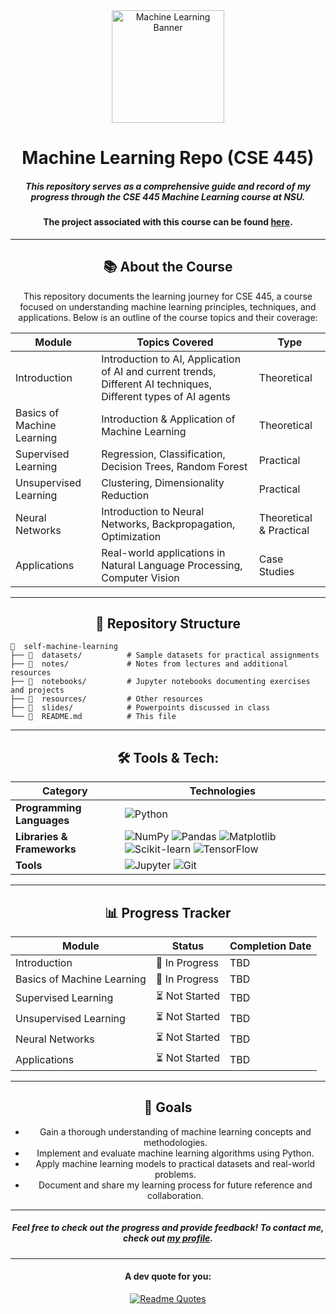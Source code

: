 <div align="center">

<img src="https://cdn-icons-png.freepik.com/512/10306/10306212.png" alt="Machine Learning Banner" height="180">

# Machine Learning Repo (CSE 445)

##### This repository serves as a comprehensive guide and record of my progress through the CSE 445 Machine Learning course at NSU.
#### The project associated with this course can be found [**here**](https://github.com/rajin-khan/ml-project-445).

---

## 📚 About the Course

This repository documents the learning journey for CSE 445, a course focused on understanding machine learning principles, techniques, and applications. Below is an outline of the course topics and their coverage:

| **Module**            | **Topics Covered**                                                                                                   | **Type**        |
|-----------------------|---------------------------------------------------------------------------------------------------------------------|-----------------|
| Introduction          | Introduction to AI, Application of AI and current trends, Different AI techniques, Different types of AI agents     | Theoretical     |
| Basics of Machine Learning | Introduction & Application of Machine Learning                                                                  | Theoretical     |
| Supervised Learning   | Regression, Classification, Decision Trees, Random Forest                                                           | Practical       |
| Unsupervised Learning | Clustering, Dimensionality Reduction                                                                                | Practical       |
| Neural Networks       | Introduction to Neural Networks, Backpropagation, Optimization                                                      | Theoretical & Practical |
| Applications          | Real-world applications in Natural Language Processing, Computer Vision                                             | Case Studies    |

---

## 🧩 Repository Structure

<div align = "left">

```plaintext
📁  self-machine-learning
├── 📁  datasets/          # Sample datasets for practical assignments
├── 📁  notes/             # Notes from lectures and additional resources
├── 📁  notebooks/         # Jupyter notebooks documenting exercises and projects
├── 📁  resources/         # Other resources
├── 📁  slides/            # Powerpoints discussed in class
└── 📄  README.md          # This file
```
</div>

---

## 🛠️ Tools & Tech:

| **Category**              | **Technologies**                                                                          |
|---------------------------|------------------------------------------------------------------------------------------|
| **Programming Languages** | ![Python](https://img.shields.io/badge/Python-3776AB?style=for-the-badge&logo=python&logoColor=white) |
| **Libraries & Frameworks**| ![NumPy](https://img.shields.io/badge/NumPy-013243?style=for-the-badge&logo=numpy&logoColor=white) ![Pandas](https://img.shields.io/badge/Pandas-150458?style=for-the-badge&logo=pandas&logoColor=white) ![Matplotlib](https://img.shields.io/badge/Matplotlib-11557C?style=for-the-badge&logo=python&logoColor=white) ![Scikit-learn](https://img.shields.io/badge/Scikit--learn-F7931E?style=for-the-badge&logo=scikit-learn&logoColor=white) ![TensorFlow](https://img.shields.io/badge/TensorFlow-FF6F00?style=for-the-badge&logo=tensorflow&logoColor=white) |
| **Tools**                 | ![Jupyter](https://img.shields.io/badge/Jupyter-F37626?style=for-the-badge&logo=jupyter&logoColor=white) ![Git](https://img.shields.io/badge/Git-F05032?style=for-the-badge&logo=git&logoColor=white) |

---

## 📊 Progress Tracker

| **Module**                          | **Status**      | **Completion Date** |
|-------------------------------------|-----------------|---------------------|
| Introduction                        | 🔄 In Progress  | TBD                  |
| Basics of Machine Learning          | 🔄 In Progress  | TBD                  |
| Supervised Learning                 | ⏳ Not Started  | TBD                  |
| Unsupervised Learning               | ⏳ Not Started  | TBD                  |
| Neural Networks                     | ⏳ Not Started  | TBD                  |
| Applications                        | ⏳ Not Started  | TBD                  |

---

## 🌟 Goals

- Gain a thorough understanding of machine learning concepts and methodologies.
- Implement and evaluate machine learning algorithms using Python.
- Apply machine learning models to practical datasets and real-world problems.
- Document and share my learning process for future reference and collaboration.

---

##### Feel free to check out the progress and provide feedback! To contact me, check out [my profile](https://github.com/rajin-khan).

---

#### A dev quote for you:

[![Readme Quotes](https://quotes-github-readme.vercel.app/api?border=truel&type=horizontal&theme=nord)](https://github.com/piyushsuthar/github-readme-quotes)

</div>